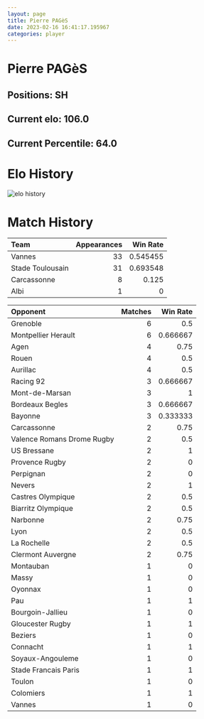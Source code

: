 ```yaml
---  
layout: page  
title: Pierre PAGèS  
date: 2023-02-16 16:41:17.195967  
categories: player  
---
```

# Pierre PAGèS

## Positions: SH

## Current elo: 106.0

## Current Percentile: 64.0

# Elo History


![elo history](history_PierrePAGèS.png)
# Match History


| Team             |   Appearances |   Win Rate |
|:-----------------|--------------:|-----------:|
| Vannes           |            33 |   0.545455 |
| Stade Toulousain |            31 |   0.693548 |
| Carcassonne      |             8 |   0.125    |
| Albi             |             1 |   0        |

| Opponent                   |   Matches |   Win Rate |
|:---------------------------|----------:|-----------:|
| Grenoble                   |         6 |   0.5      |
| Montpellier Herault        |         6 |   0.666667 |
| Agen                       |         4 |   0.75     |
| Rouen                      |         4 |   0.5      |
| Aurillac                   |         4 |   0.5      |
| Racing 92                  |         3 |   0.666667 |
| Mont-de-Marsan             |         3 |   1        |
| Bordeaux Begles            |         3 |   0.666667 |
| Bayonne                    |         3 |   0.333333 |
| Carcassonne                |         2 |   0.75     |
| Valence Romans Drome Rugby |         2 |   0.5      |
| US Bressane                |         2 |   1        |
| Provence Rugby             |         2 |   0        |
| Perpignan                  |         2 |   0        |
| Nevers                     |         2 |   1        |
| Castres Olympique          |         2 |   0.5      |
| Biarritz Olympique         |         2 |   0.5      |
| Narbonne                   |         2 |   0.75     |
| Lyon                       |         2 |   0.5      |
| La Rochelle                |         2 |   0.5      |
| Clermont Auvergne          |         2 |   0.75     |
| Montauban                  |         1 |   0        |
| Massy                      |         1 |   0        |
| Oyonnax                    |         1 |   0        |
| Pau                        |         1 |   1        |
| Bourgoin-Jallieu           |         1 |   0        |
| Gloucester Rugby           |         1 |   1        |
| Beziers                    |         1 |   0        |
| Connacht                   |         1 |   1        |
| Soyaux-Angouleme           |         1 |   0        |
| Stade Francais Paris       |         1 |   1        |
| Toulon                     |         1 |   0        |
| Colomiers                  |         1 |   1        |
| Vannes                     |         1 |   0        |